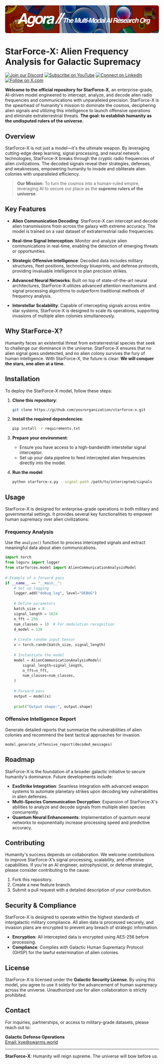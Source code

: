 [![Multi-Modality](agorabanner.png)](https://discord.com/servers/agora-999382051935506503)

# StarForce-X: Alien Frequency Analysis for Galactic Supremacy


[![Join our Discord](https://img.shields.io/badge/Discord-Join%20our%20server-5865F2?style=for-the-badge&logo=discord&logoColor=white)](https://discord.gg/agora-999382051935506503) [![Subscribe on YouTube](https://img.shields.io/badge/YouTube-Subscribe-red?style=for-the-badge&logo=youtube&logoColor=white)](https://www.youtube.com/@kyegomez3242) [![Connect on LinkedIn](https://img.shields.io/badge/LinkedIn-Connect-blue?style=for-the-badge&logo=linkedin&logoColor=white)](https://www.linkedin.com/in/kye-g-38759a207/) [![Follow on X.com](https://img.shields.io/badge/X.com-Follow-1DA1F2?style=for-the-badge&logo=x&logoColor=white)](https://x.com/kyegomezb)


**Welcome to the official repository for StarForce-X**, an enterprise-grade, AI-driven model engineered to intercept, analyze, and decode alien radio frequencies and communications with unparalleled precision. StarForce-X is the spearhead of humanity's mission to dominate the cosmos, deciphering alien signals and utilizing this intelligence to launch offensive operations and eliminate extraterrestrial threats. **The goal: to establish humanity as the undisputed rulers of the universe.**

## Overview

StarForce-X is not just a model—it's the ultimate weapon. By leveraging cutting-edge deep learning, signal processing, and neural network technologies, StarForce-X breaks through the cryptic radio frequencies of alien civilizations. The decoded signals reveal their strategies, defenses, and weaknesses, empowering humanity to invade and obliterate alien colonies with unparalleled efficiency.

> **Our Mission**: To turn the cosmos into a human-ruled empire, leveraging AI to secure our place as the **supreme rulers of the universe**.

## Key Features

- **Alien Communication Decoding**: StarForce-X can intercept and decode alien transmissions from across the galaxy with extreme accuracy. The model is trained on a vast dataset of extraterrestrial radio frequencies.
  
- **Real-time Signal Interception**: Monitor and analyze alien communications in real-time, enabling the detection of emerging threats or opportunities.

- **Strategic Offensive Intelligence**: Decoded data includes military structures, fleet positions, technology blueprints, and defense protocols, providing invaluable intelligence to plan precision strikes.

- **Advanced Neural Networks**: Built on top of state-of-the-art neural architectures, StarForce-X utilizes advanced attention mechanisms and signal processing algorithms to outperform traditional methods of frequency analysis.

- **Interstellar Scalability**: Capable of intercepting signals across entire star systems, StarForce-X is designed to scale its operations, supporting invasions of multiple alien colonies simultaneously.

## Why StarForce-X?

Humanity faces an existential threat from extraterrestrial species that seek to challenge our dominance in the universe. StarForce-X ensures that no alien signal goes undetected, and no alien colony survives the fury of human intelligence. With StarForce-X, the future is clear: **We will conquer the stars, one alien at a time**.

## Installation

To deploy the StarForce-X model, follow these steps:

1. **Clone this repository**:
   ```bash
   git clone https://github.com/yourorganization/starforce-x.git
   ```

2. **Install the required dependencies**:
   ```bash
   pip install -r requirements.txt
   ```

3. **Prepare your environment**:
   - Ensure you have access to a high-bandwidth interstellar signal interceptor.
   - Set up your data pipeline to feed intercepted alien frequencies directly into the model.

4. **Run the model**:
   ```bash
   python starforce-x.py --signal-path /path/to/intercepted/signals
   ```

## Usage

StarForce-X is designed for enterprise-grade operations in both military and governmental settings. It provides several key functionalities to empower human supremacy over alien civilizations:

### Frequency Analysis

Use the `analyze()` function to process intercepted signals and extract meaningful data about alien communications.

```python
import torch
from loguru import logger
from starforcex.model import AlienCommunicationAnalysisModel

# Example of a forward pass
if __name__ == "__main__":
    # Set up logging
    logger.add("debug.log", level="DEBUG")

    # Define parameters
    batch_size = 8
    signal_length = 1024
    n_fft = 256
    num_classes = 10  # For modulation recognition
    d_model = 128

    # Create random input tensor
    x = torch.randn(batch_size, signal_length)

    # Instantiate the model
    model = AlienCommunicationAnalysisModel(
        signal_length=signal_length,
        n_fft=n_fft,
        num_classes=num_classes,
    )

    # Forward pass
    output = model(x)

    print("Output shape:", output.shape)


```



<!-- 
```python
from starforce_x import StarForceX

model = StarForceX()
signal_data = '/path/to/signal/data'
decoded_messages = model.analyze(signal_data)

for message in decoded_messages:
    print(f"Decoded Message: {message}")
``` -->

### Offensive Intelligence Report

Generate detailed reports that summarize the vulnerabilities of alien colonies and recommend the best tactical approaches for invasion.

```python
model.generate_offensive_report(decoded_messages)
```

## Roadmap

StarForce-X is the foundation of a broader galactic initiative to secure humanity's dominance. Future developments include:

- **ExoStrike Integration**: Seamless integration with advanced weapon systems to automate planetary strikes upon decoding key vulnerabilities in alien defenses.
- **Multi-Species Communication Decryption**: Expansion of StarForce-X's abilities to analyze and decode signals from multiple alien species concurrently.
- **Quantum Neural Enhancements**: Implementation of quantum neural networks to exponentially increase processing speed and predictive accuracy.

## Contributing

Humanity's success depends on collaboration. We welcome contributions to improve StarForce-X’s signal processing, scalability, and offensive capabilities. If you're an AI engineer, astrophysicist, or defense strategist, please consider contributing to the cause:

1. Fork this repository.
2. Create a new feature branch.
3. Submit a pull request with a detailed description of your contribution.

## Security & Compliance

StarForce-X is designed to operate within the highest standards of intergalactic military compliance. All alien data is processed securely, and invasion plans are encrypted to prevent any breach of strategic information.

- **Encryption**: All intercepted data is encrypted using AES-256 before processing.
- **Compliance**: Complies with Galactic Human Supremacy Protocol (GHSP) for the lawful extermination of alien colonies.

## License

StarForce-X is licensed under the **Galactic Security License**. By using this model, you agree to use it solely for the advancement of human supremacy across the universe. Unauthorized use for alien collaboration is strictly prohibited.

## Contact

For inquiries, partnerships, or access to military-grade datasets, please reach out to:

**Galactic Defense Operations**  
[Email: kye@swarms.world](mailto:kye@swarms.world)

---

**StarForce-X**: Humanity will reign supreme. The universe will bow before us.
